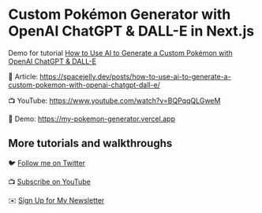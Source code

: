 # Custom Pokémon Generator with OpenAI ChatGPT & DALL-E in Next.js

Demo for tutorial [How to Use AI to Generate a Custom Pokémon with OpenAI ChatGPT & DALL-E](https://www.youtube.com/watch?v=BQPqqQLGweM)

📝 Article: https://spacejelly.dev/posts/how-to-use-ai-to-generate-a-custom-pokemon-with-openai-chatgpt-dall-e/

📺 YouTube: https://www.youtube.com/watch?v=BQPqqQLGweM

🚀 Demo: https://my-pokemon-generator.vercel.app

## More tutorials and walkthroughs

🐦 [Follow me on Twitter](https://twitter.com/colbyfayock)

📺 [Subscribe on YouTube](https://www.youtube.com/colbyfayock)

✉️ [Sign Up for My Newsletter](https://colbyfayock.com/newsletter)
